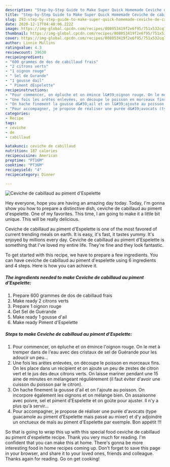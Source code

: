 ```yaml
---
description: "Step-by-Step Guide to Make Super Quick Homemade Ceviche de cabillaud au piment d&amp;#39;Espelette"
title: "Step-by-Step Guide to Make Super Quick Homemade Ceviche de cabillaud au piment d&amp;#39;Espelette"
slug: 293-step-by-step-guide-to-make-super-quick-homemade-ceviche-de-cabillaud-au-piment-d-and-39-espelette
date: 2020-12-17T04:48:06.222Z
image: https://img-global.cpcdn.com/recipes/808053419f2e6f95/751x532cq70/ceviche-de-cabillaud-au-piment-despelette-photo-principale-de-la-recette.jpg
thumbnail: https://img-global.cpcdn.com/recipes/808053419f2e6f95/751x532cq70/ceviche-de-cabillaud-au-piment-despelette-photo-principale-de-la-recette.jpg
cover: https://img-global.cpcdn.com/recipes/808053419f2e6f95/751x532cq70/ceviche-de-cabillaud-au-piment-despelette-photo-principale-de-la-recette.jpg
author: Linnie Mullins
ratingvalue: 4.3
reviewcount: 39630
recipeingredient:
- "600 grammes de dos de cabillaud frais"
- "2 citrons verts"
- "1 oignon rouge"
- " Sel de Gurande"
- "1 gousse dail"
- " Piment dEspelette"
recipeinstructions:
- "Pour commencer, on épluche et on émince l&#39;oignon rouge. On le met à tremper dans de l&#39;eau avec des cristaux de sel de Guérande pour les adoucir un peu..."
- "Une fois les arêtes enlevées, on découpe le poisson en morceaux fins. On les place dans un récipient et on ajoute un peu de zestes de citron vert et le jus des deux citrons verts. On laisse mariner pendant une 15 aine de minutes en mélangeant régulièrement (il faut éviter d&#39;avoir une cuisson du poisson par le citron)."
- "On hache finement la gousse d&#39;ail et on l&#39;ajoute au poisson. On incorpore également les oignons et on mélange bien. On assaisonne avec poivre, sel et piment d&#39;Espelette et on goûte pour ajuster. Il n&#39;y a plus qu&#39;à servir..."
- "Pour accompagner, je propose de réaliser une purée d&#39;avocats (type guacamole au piment d&#39;Espelette mais passé au mixer) et d&#39;y adjoindre un onctueux de maïs au piment d&#39;Espelette par exemple. Bon appétit !!!"
categories:
- Recipe
tags:
- ceviche
- de
- cabillaud

katakunci: ceviche de cabillaud 
nutrition: 187 calories
recipecuisine: American
preptime: "PT16M"
cooktime: "PT36M"
recipeyield: "4"
recipecategory: Dinner

---
```



![Ceviche de cabillaud au piment d&#39;Espelette](https://img-global.cpcdn.com/recipes/808053419f2e6f95/751x532cq70/ceviche-de-cabillaud-au-piment-despelette-photo-principale-de-la-recette.jpg)

Hey everyone, hope you are having an amazing day today. Today, I'm gonna show you how to prepare a distinctive dish, ceviche de cabillaud au piment d&#39;espelette. One of my favorites. This time, I am going to make it a little bit unique. This will be really delicious.

Ceviche de cabillaud au piment d&#39;Espelette is one of the most favored of current trending meals on earth. It is easy, it's fast, it tastes yummy. It's enjoyed by millions every day. Ceviche de cabillaud au piment d&#39;Espelette is something that I've loved my entire life. They're fine and they look fantastic.




To get started with this recipe, we have to prepare a few ingredients. You can have ceviche de cabillaud au piment d&#39;espelette using 6 ingredients and 4 steps. Here is how you can achieve it.

<!--inarticleads1-->

##### The ingredients needed to make Ceviche de cabillaud au piment d&#39;Espelette:

1. Prepare 600 grammes de dos de cabillaud frais
1. Make ready 2 citrons verts
1. Prepare 1 oignon rouge
1. Get  Sel de Guérande
1. Make ready 1 gousse d&#39;ail
1. Make ready  Piment d&#39;Espelette




<!--inarticleads2-->

##### Steps to make Ceviche de cabillaud au piment d&#39;Espelette:

1. Pour commencer, on épluche et on émince l&#39;oignon rouge. On le met à tremper dans de l&#39;eau avec des cristaux de sel de Guérande pour les adoucir un peu...
1. Une fois les arêtes enlevées, on découpe le poisson en morceaux fins. On les place dans un récipient et on ajoute un peu de zestes de citron vert et le jus des deux citrons verts. On laisse mariner pendant une 15 aine de minutes en mélangeant régulièrement (il faut éviter d&#39;avoir une cuisson du poisson par le citron).
1. On hache finement la gousse d&#39;ail et on l&#39;ajoute au poisson. On incorpore également les oignons et on mélange bien. On assaisonne avec poivre, sel et piment d&#39;Espelette et on goûte pour ajuster. Il n&#39;y a plus qu&#39;à servir...
1. Pour accompagner, je propose de réaliser une purée d&#39;avocats (type guacamole au piment d&#39;Espelette mais passé au mixer) et d&#39;y adjoindre un onctueux de maïs au piment d&#39;Espelette par exemple. Bon appétit !!!




So that is going to wrap this up with this special food ceviche de cabillaud au piment d&#39;espelette recipe. Thank you very much for reading. I'm confident that you can make this at home. There's gonna be more interesting food in home recipes coming up. Don't forget to save this page in your browser, and share it to your loved ones, friends and colleague. Thanks again for reading. Go on get cooking!
